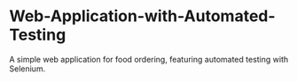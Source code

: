 # Web-Application-with-Automated-Testing
A simple web application for food ordering, featuring automated testing with Selenium.
